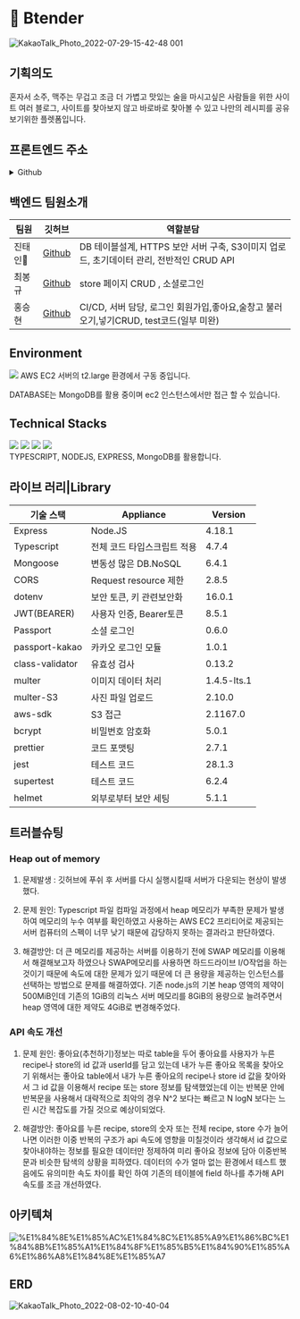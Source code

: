 # 🍹 Btender
![KakaoTalk_Photo_2022-07-29-15-42-48 001](https://user-images.githubusercontent.com/105096793/181819625-cf6a98dd-8482-4aee-ba58-77ff1c2c1d81.jpeg)
## 기획의도
혼자서 소주, 맥주는 무겁고 조금 더 가볍고 맛있는 술을 마시고싶은 사람들을 위한 사이트 여러 블로그, 사이트를 찾아보지 않고 바로바로 찾아볼 수 있고 나만의 레시피를 공유보기위한 플렛폼입니다.

## 프론트엔드 주소
<details>
<summary>Github</summary>
<div markdown="1">       

https://github.com/junsu0121/finalFE

</div>
</details>

## 백엔드 팀원소개
|팀원|깃허브|역할분담|
|-----|---|---|
|진태인🔰|[Github](https://github.com/jthebat)|DB 테이블설계, HTTPS 보안 서버 구축, S3이미지 업로드, 초기데이터 관리, 전반적인 CRUD API |
|최봉규|[Github](https://github.com/choibonggyu)|store 페이지 CRUD , 소셜로그인|
|홍승현|[Github](https://github.com/seunghyeon5)|CI/CD, 서버 담당, 로그인 회원가입,좋아요,술창고 불러오기,넣기CRUD, test코드(일부 미완) |

## Environment
<img src="https://img.shields.io/badge/-Amazon AWS-232F3E?style=flat&logo=Amazon AWS&logoColor=white"/>
AWS EC2 서버의 t2.large 환경에서 구동 중입니다.

DATABASE는 MongoDB를 활용 중이며 ec2 인스턴스에서만 접근 할 수 있습니다.

## Technical Stacks
<div float: left; >
  <img src="https://img.shields.io/badge/-TypeScript-3178C6?style=flat&logo=TypeScript&logoColor=white"/>
  <img src="https://img.shields.io/badge/-Node.js-339933?style=flat&logo=Node.js&logoColor=white"/>
  <img src="https://img.shields.io/badge/-Mongodb-47A248?style=flat&logo=Mongodb&logoColor=white"/>
  <img src="https://img.shields.io/badge/-Visual Studio Code-007ACC?style=flat&logo=Visual Studio Code&logoColor=white"/>
</div>
TYPESCRIPT, NODEJS, EXPRESS, MongoDB를 활용합니다.

## 라이브 러리|Library
|기술 스택|Appliance|Version|
|------|---|---|
|Express|Node.JS|4.18.1|
|Typescript|전체 코드 타입스크립트 적용|4.7.4|
|Mongoose|변동성 많은 DB.NoSQL|6.4.1|
|CORS|Request resource 제한|2.8.5|
|dotenv|보안 토큰, 키 관련보안화|16.0.1|
|JWT(BEARER)|사용자 인증, Bearer토큰|8.5.1|
|Passport|소셜 로그인|0.6.0|
|passport-kakao|카카오 로그인 모듈|1.0.1|
|class-validator|유효성 검사|0.13.2|
|multer|이미지 데이터 처리|1.4.5-lts.1|
|multer-S3|사진 파일 업로드|2.10.0|
|aws-sdk|S3 접근|2.1167.0|
|bcrypt|비밀번호 암호화|5.0.1|
|prettier|코드 포맷팅|2.7.1|
|jest|테스트 코드|28.1.3|
|supertest|테스트 코드|6.2.4|
|helmet|외부로부터 보안 세팅|5.1.1|

## 트러블슈팅
### Heap out of memory 
1. 문제발생 : 깃허브에 푸쉬 후 서버를 다시 실행시킬때 서버가 다운되는 현상이 발생했다.

2. 문제 원인: Typescript 파일 컴파일 과정에서 heap 메모리가 부족한 문제가 발생하여 메모리의 누수 여부를 확인하였고 사용하는 AWS EC2 프리티어로 제공되는 서버 컴퓨터의 스펙이 너무 낮기 때문에 감당하지 못하는 결과라고 판단하였다.  

3. 해결방안: 더 큰 메모리를 제공하는 서버를 이용하기 전에 SWAP 메모리를 이용해서 해결해보고자 하였으나 SWAP메모리를 사용하면 하드드라이브 I/O작업을 하는 것이기 때문에 속도에 대한 문제가 있기 때문에 더 큰 용량을 제공하는 인스턴스를 선택하는 방법으로 문제를 해결하였다. 기존 node.js의 기본 heap 영역의 제약이 500MiB인데 기존의 1GiB의 리눅스 서버 메모리를 8GiB의 용량으로 늘려주면서 heap 영역에 대한 제약도 4GiB로 변경해주었다. 

### API 속도 개선

1. 문제 원인: 좋아요(추천하기)정보는 따로 table을 두어 좋아요를 사용자가 누른 recipe나 store의 id 값과 userId를 담고 있는데 내가 누른 좋아요 목록을 찾아오기 위해서는 좋아요 table에서 내가 누른 좋아요의 recipe나 store id 값을 찾아와서 그 id 값을 이용해서 recipe 또는 store 정보를 탐색했었는데 이는 반복문 안에 반복문을 사용해서 대략적으로 최악의 경우 N^2 보다는 
빠르고 N logN 보다는 느린 시간 복잡도를 가질 것으로 예상이되었다. 

2. 해결방안: 좋아요를 누른 recipe, store의 숫자 또는 전체 recipe, store 수가 늘어나면 이러한 이중 반복의 구조가 api 속도에 영향을 미칠것이라 생각해서 id 값으로 찾아내야하는 정보를 필요한 데이터만 정제하여 미리 좋아요 정보에 담아 이중반복문과 비슷한 탐색의 상황을 피하였다. 
데이터의 수가 얼마 없는 환경에서 테스트 했음에도 유의미한 속도 차이를 확인 하여 기존의 테이블에 field 하나를 추가해 API 속도를 조금 개선하였다.
## 아키텍쳐 
![%E1%84%8E%E1%85%AC%E1%84%8C%E1%85%A9%E1%86%BC%E1%84%8B%E1%85%A1%E1%84%8F%E1%85%B5%E1%84%90%E1%85%A6%E1%86%A8%E1%84%8E%E1%85%A7](https://user-images.githubusercontent.com/105096793/182070604-8ee3fed3-5123-455c-86e4-49ecc8e115bf.png)

## ERD
![KakaoTalk_Photo_2022-08-02-10-40-04](https://user-images.githubusercontent.com/105096793/182273394-c6d65575-ed6a-4cbd-8428-01fbcba35f8e.png)

